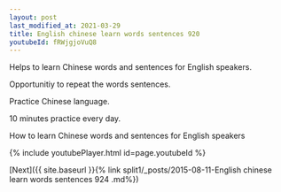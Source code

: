 ```yaml
---
layout: post
last_modified_at: 2021-03-29
title: English chinese learn words sentences 920 
youtubeId: fRWjgjoVuQ8
---
```

 
 
Helps to learn Chinese words and sentences for English speakers.

Opportunitiy to repeat the words sentences. 

Practice Chinese language. 
 
10 minutes practice every day. 
 
How to learn Chinese words and sentences for English speakers 
 
{% include youtubePlayer.html id=page.youtubeId %}
 
 
[Next]({{ site.baseurl }}{% link  split1/_posts/2015-08-11-English chinese learn words sentences 924 .md%})
 
